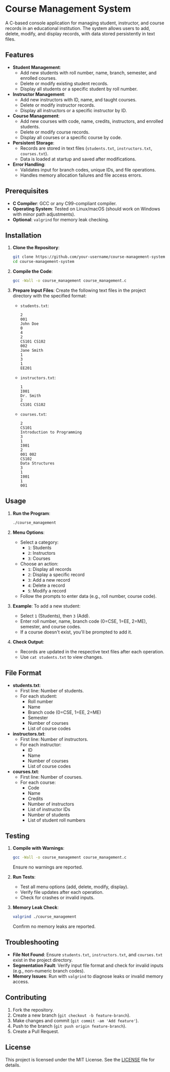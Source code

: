 # Course Management System

A C-based console application for managing student, instructor, and course records in an educational institution. The system allows users to add, delete, modify, and display records, with data stored persistently in text files.

## Features
- **Student Management**:
  - Add new students with roll number, name, branch, semester, and enrolled courses.
  - Delete or modify existing student records.
  - Display all students or a specific student by roll number.
- **Instructor Management**:
  - Add new instructors with ID, name, and taught courses.
  - Delete or modify instructor records.
  - Display all instructors or a specific instructor by ID.
- **Course Management**:
  - Add new courses with code, name, credits, instructors, and enrolled students.
  - Delete or modify course records.
  - Display all courses or a specific course by code.
- **Persistent Storage**:
  - Records are stored in text files (`students.txt`, `instructors.txt`, `courses.txt`).
  - Data is loaded at startup and saved after modifications.
- **Error Handling**:
  - Validates input for branch codes, unique IDs, and file operations.
  - Handles memory allocation failures and file access errors.

## Prerequisites
- **C Compiler**: GCC or any C99-compliant compiler.
- **Operating System**: Tested on Linux/macOS (should work on Windows with minor path adjustments).
- **Optional**: `valgrind` for memory leak checking.

## Installation
1. **Clone the Repository**:
   ```bash
   git clone https://github.com/your-username/course-management-system.git
   cd course-management-system
   ```

2. **Compile the Code**:
   ```bash
   gcc -Wall -o course_management course_management.c
   ```

3. **Prepare Input Files**:
   Create the following text files in the project directory with the specified format:
   - `students.txt`:
     ```
     2
     001
     John Doe
     0
     4
     2
     CS101 CS102
     002
     Jane Smith
     1
     3
     1
     EE201
     ```
   - `instructors.txt`:
     ```
     1
     I001
     Dr. Smith
     2
     CS101 CS102
     ```
   - `courses.txt`:
     ```
     2
     CS101
     Introduction to Programming
     3
     1
     I001
     2
     001 002
     CS102
     Data Structures
     3
     1
     I001
     1
     001
     ```

## Usage
1. **Run the Program**:
   ```bash
   ./course_management
   ```

2. **Menu Options**:
   - Select a category:
     - `1`: Students
     - `2`: Instructors
     - `3`: Courses
   - Choose an action:
     - `1`: Display all records
     - `2`: Display a specific record
     - `3`: Add a new record
     - `4`: Delete a record
     - `5`: Modify a record
   - Follow the prompts to enter data (e.g., roll number, course code).

3. **Example**:
   To add a new student:
   - Select `1` (Students), then `3` (Add).
   - Enter roll number, name, branch code (0=CSE, 1=EE, 2=ME), semester, and course codes.
   - If a course doesn't exist, you'll be prompted to add it.

4. **Check Output**:
   - Records are updated in the respective text files after each operation.
   - Use `cat students.txt` to view changes.

## File Format
- **students.txt**:
  - First line: Number of students.
  - For each student:
    - Roll number
    - Name
    - Branch code (0=CSE, 1=EE, 2=ME)
    - Semester
    - Number of courses
    - List of course codes
- **instructors.txt**:
  - First line: Number of instructors.
  - For each instructor:
    - ID
    - Name
    - Number of courses
    - List of course codes
- **courses.txt**:
  - First line: Number of courses.
  - For each course:
    - Code
    - Name
    - Credits
    - Number of instructors
    - List of instructor IDs
    - Number of students
    - List of student roll numbers

## Testing
1. **Compile with Warnings**:
   ```bash
   gcc -Wall -o course_management course_management.c
   ```
   Ensure no warnings are reported.

2. **Run Tests**:
   - Test all menu options (add, delete, modify, display).
   - Verify file updates after each operation.
   - Check for crashes or invalid inputs.

3. **Memory Leak Check**:
   ```bash
   valgrind ./course_management
   ```
   Confirm no memory leaks are reported.

## Troubleshooting
- **File Not Found**: Ensure `students.txt`, `instructors.txt`, and `courses.txt` exist in the project directory.
- **Segmentation Fault**: Verify input file format and check for invalid inputs (e.g., non-numeric branch codes).
- **Memory Issues**: Run with `valgrind` to diagnose leaks or invalid memory access.

## Contributing
1. Fork the repository.
2. Create a new branch (`git checkout -b feature-branch`).
3. Make changes and commit (`git commit -am 'Add feature'`).
4. Push to the branch (`git push origin feature-branch`).
5. Create a Pull Request.

## License
This project is licensed under the MIT License. See the [LICENSE](LICENSE) file for details.
